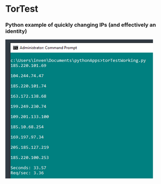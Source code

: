# TorTest
### Python example of quickly changing IPs (and effectively an identity)

![Test results](https://raw.githubusercontent.com/ThomasSelvig/TorTest/master/torTestResults.png)
